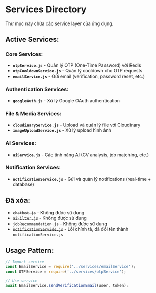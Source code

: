# Services Directory

Thư mục này chứa các service layer của ứng dụng.

## Active Services:

### Core Services:

- **`otpService.js`** - Quản lý OTP (One-Time Password) với Redis
- **`otpCooldownService.js`** - Quản lý cooldown cho OTP requests
- **`emailService.js`** - Gửi email (verification, password reset, etc.)

### Authentication Services:

- **`googleAuth.js`** - Xử lý Google OAuth authentication

### File & Media Services:

- **`cloudinaryService.js`** - Upload và quản lý file với Cloudinary
- **`imageUploadService.js`** - Xử lý upload hình ảnh

### AI Services:

- **`aiService.js`** - Các tính năng AI (CV analysis, job matching, etc.)

### Notification Services:

- **`notificationService.js`** - Gửi và quản lý notifications (real-time + database)

## Đã xóa:

- ~~`chatbot.js`~~ - Không được sử dụng
- ~~`aiFilter.js`~~ - Không được sử dụng
- ~~`jobRecommendation.js`~~ - Không được sử dụng
- ~~`notificationServide.js`~~ - Lỗi chính tả, đã đổi tên thành `notificationService.js`

## Usage Pattern:

```javascript
// Import service
const EmailService = require('../services/emailService');
const OTPService = require('../services/otpService');

// Use service
await EmailService.sendVerificationEmail(user, token);
```
